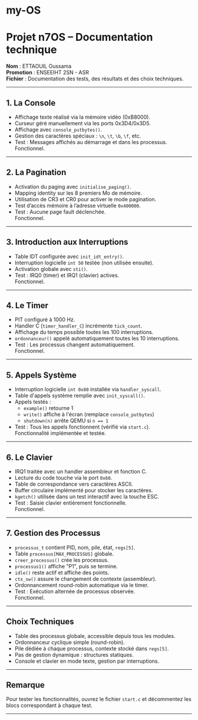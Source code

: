 # my-OS

# Projet n7OS – Documentation technique

**Nom** : ETTAOUIL Oussama  
**Promotion** : ENSEEIHT 2SN - ASR  
**Fichier** : Documentation des tests, des résultats et des choix techniques.

---

## 1. La Console

- Affichage texte réalisé via la mémoire vidéo (0xB8000).
- Curseur géré manuellement via les ports 0x3D4/0x3D5.
- Affichage avec `console_putbytes()`.
- Gestion des caractères spéciaux : `\n`, `\t`, `\b`, `\f`, etc.
- Test : Messages affichés au démarrage et dans les processus.  
Fonctionnel.

---

## 2. La Pagination

- Activation du paging avec `initialise_paging()`.
- Mapping identity sur les 8 premiers Mo de mémoire.
- Utilisation de CR3 et CR0 pour activer le mode pagination.
- Test d’accès mémoire à l’adresse virtuelle `0x400000`.
- Test : Aucune page fault déclenchée.  
Fonctionnel.

---

## 3. Introduction aux Interruptions

- Table IDT configurée avec `init_idt_entry()`.
- Interruption logicielle `int 50` testée (non utilisée ensuite).
- Activation globale avec `sti()`.
- Test : IRQ0 (timer) et IRQ1 (clavier) actives.  
Fonctionnel.

---

## 4. Le Timer

- PIT configuré à 1000 Hz.
- Handler C (`timer_handler_C`) incrémente `tick_count`.
- Affichage du temps possible toutes les 100 interruptions.
- `ordonnanceur()` appelé automatiquement toutes les 10 interruptions.
- Test : Les processus changent automatiquement.  
Fonctionnel.

---

## 5. Appels Système

- Interruption logicielle `int 0x80` installée via `handler_syscall`.
- Table d'appels système remplie avec `init_syscall()`.
- Appels testés :
  - `example()` retourne 1
  - `write()` affiche à l'écran (remplace `console_putbytes`)
  - `shutdown(n)` arrête QEMU si `n == 1`
- Test : Tous les appels fonctionnent (vérifié via `start.c`).  
Fonctionnalité implémentée et testée.

---

## 6. Le Clavier

- IRQ1 traitée avec un handler assembleur et fonction C.
- Lecture du code touche via le port `0x60`.
- Table de correspondance vers caractères ASCII.
- Buffer circulaire implémenté pour stocker les caractères.
- `kgetch()` utilisée dans un test interactif avec la touche ESC.
- Test : Saisie clavier entièrement fonctionnelle.  
Fonctionnel.

---

## 7. Gestion des Processus

- `processus_t` contient PID, nom, pile, état, `regs[5]`.
- Table `processus[MAX_PROCESSUS]` globale.
- `creer_processus()` crée les processus.
- `processus1()` affiche "P1", puis se termine.
- `idle()` reste actif et affiche des points.
- `ctx_sw()` assure le changement de contexte (assembleur).
- Ordonnancement round-robin automatique via le timer.
- Test : Exécution alternée de processus observée.  
Fonctionnel.

---

## Choix Techniques

- Table des processus globale, accessible depuis tous les modules.
- Ordonnanceur cyclique simple (round-robin).
- Pile dédiée à chaque processus, contexte stocké dans `regs[5]`.
- Pas de gestion dynamique : structures statiques.
- Console et clavier en mode texte, gestion par interruptions.

---

## Remarque

Pour tester les fonctionnalités, ouvrez le fichier `start.c` et décommentez les blocs correspondant à chaque test.

---
